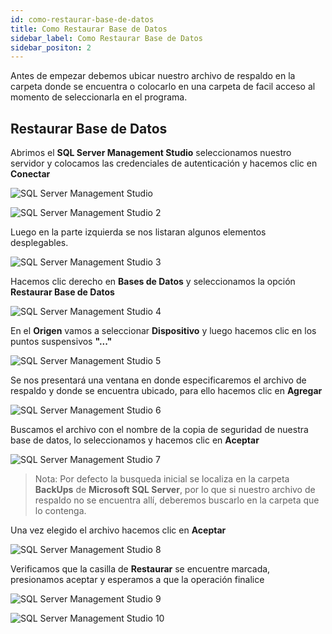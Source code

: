 ```yaml
---
id: como-restaurar-base-de-datos
title: Como Restaurar Base de Datos
sidebar_label: Como Restaurar Base de Datos
sidebar_positon: 2
---
```


Antes de empezar debemos ubicar nuestro archivo de respaldo en la carpeta donde se encuentra o colocarlo en una carpeta de facil acceso al momento de seleccionarla en el programa.

## Restaurar Base de Datos

Abrimos el **SQL Server Management Studio** seleccionamos nuestro servidor y colocamos las credenciales de autenticación y hacemos clic en **Conectar**

![SQL Server Management Studio](./img/post_install/SSM1.png "SQL Server Management Studio")

![SQL Server Management Studio 2](./img/post_install/SSM2.png "SQL Server Management Studio 2")

Luego en la parte izquierda se nos listaran algunos elementos desplegables.

![SQL Server Management Studio 3](./img/post_install/SSM3.png "SQL Server Management Studio 3")

Hacemos clic derecho en **Bases de Datos** y seleccionamos la opción **Restaurar Base de Datos**

![SQL Server Management Studio 4](./img/post_install/SSM4.png "SQL Server Management Studio 4")

En el **Origen** vamos a seleccionar **Dispositivo** y luego hacemos clic en los puntos suspensivos **"..."**

![SQL Server Management Studio 5](./img/post_install/SSM5.png "SQL Server Management Studio 5")

Se nos presentará una ventana en donde especificaremos el archivo de respaldo y donde se encuentra ubicado, para ello hacemos clic en **Agregar**

![SQL Server Management Studio 6](./img/post_install/SSM6.png "SQL Server Management Studio 6")

Buscamos el archivo con el nombre de la copia de seguridad de nuestra base de datos, lo seleccionamos y hacemos clic en **Aceptar**

![SQL Server Management Studio 7](./img/post_install/SSM7.png "SQL Server Management Studio 7")

> Nota:
> Por defecto la busqueda inicial se localiza en la carpeta **BackUps** de **Microsoft SQL Server**, por lo que si nuestro archivo de respaldo no se encuentra allí, deberemos buscarlo en la carpeta que lo contenga.

Una vez elegido el archivo hacemos clic en **Aceptar**

![SQL Server Management Studio 8](./img/post_install/SSM8.png "SQL Server Management Studio 8")

Verificamos que la casilla de **Restaurar** se encuentre marcada, presionamos aceptar y esperamos a que la operación finalice

![SQL Server Management Studio 9](./img/post_install/SSM9.png "SQL Server Management Studio 9")

![SQL Server Management Studio 10](./img/post_install/SSM10.png "SQL Server Management Studio 10")
